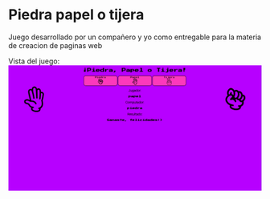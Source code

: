 # Piedra papel o tijera
Juego desarrollado por un compañero y yo como entregable para la materia de creacion de paginas web

Vista del juego:
![Vista previa](./preview.png)